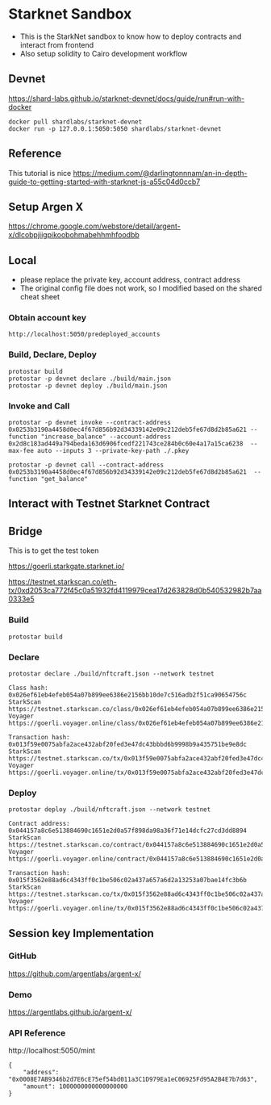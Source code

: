 # Starknet Sandbox

- This is the StarkNet sandbox to know how to deploy contracts and interact from frontend
- Also setup solidity to Cairo development workflow

## Devnet

https://shard-labs.github.io/starknet-devnet/docs/guide/run#run-with-docker

```
docker pull shardlabs/starknet-devnet
docker run -p 127.0.0.1:5050:5050 shardlabs/starknet-devnet
```

## Reference

This tutorial is nice
https://medium.com/@darlingtonnnam/an-in-depth-guide-to-getting-started-with-starknet-js-a55c04d0ccb7

## Setup Argen X

https://chrome.google.com/webstore/detail/argent-x/dlcobpjiigpikoobohmabehhmhfoodbb

## Local

- please replace the private key, account address, contract address
- The original config file does not work, so I modified based on the shared cheat sheet

### Obtain account key

```
http://localhost:5050/predeployed_accounts
```

### Build, Declare, Deploy

```
protostar build
protostar -p devnet declare ./build/main.json
protostar -p devnet deploy ./build/main.json
```

### Invoke and Call

```
protostar -p devnet invoke --contract-address 0x0253b3190a4458d0ec4f67d856b92d34339142e09c212deb5fe67d8d2b85a621 --function "increase_balance" --account-address 0x2d8c183ad449a794beda163d6906fcedf221743ce284b0c60e4a17a15ca6238  --max-fee auto --inputs 3 --private-key-path ./.pkey
```

```
protostar -p devnet call --contract-address 0x0253b3190a4458d0ec4f67d856b92d34339142e09c212deb5fe67d8d2b85a621  --function "get_balance"
```

## Interact with Testnet Starknet Contract

## Bridge

This is to get the test token

https://goerli.starkgate.starknet.io/

https://testnet.starkscan.co/eth-tx/0xd2053ca772f45c0a51932fd4119979cea17d263828d0b540532982b7aa0333e5

### Build

```
protostar build
```

### Declare

```
protostar declare ./build/nftcraft.json --network testnet
```

```
Class hash: 0x026ef61eb4efeb054a07b899ee6386e2156bb10de7c516adb2f51ca90654756c
StarkScan https://testnet.starkscan.co/class/0x026ef61eb4efeb054a07b899ee6386e2156bb10de7c516adb2f51ca90654756c
Voyager   https://goerli.voyager.online/class/0x026ef61eb4efeb054a07b899ee6386e2156bb10de7c516adb2f51ca90654756c

Transaction hash: 0x013f59e0075abfa2ace432abf20fed3e47dc43bbbd6b9998b9a435751be9e8dc
StarkScan https://testnet.starkscan.co/tx/0x013f59e0075abfa2ace432abf20fed3e47dc43bbbd6b9998b9a435751be9e8dc
Voyager   https://goerli.voyager.online/tx/0x013f59e0075abfa2ace432abf20fed3e47dc43bbbd6b9998b9a435751be9e8dc
```

### Deploy

```
protostar deploy ./build/nftcraft.json --network testnet
```

```
Contract address: 0x044157a8c6e513884690c1651e2d0a57f898da98a36f71e14dcfc27cd3dd8894
StarkScan https://testnet.starkscan.co/contract/0x044157a8c6e513884690c1651e2d0a57f898da98a36f71e14dcfc27cd3dd8894
Voyager   https://goerli.voyager.online/contract/0x044157a8c6e513884690c1651e2d0a57f898da98a36f71e14dcfc27cd3dd8894

Transaction hash: 0x015f3562e88ad6c4343ff0c1be506c02a437a657a6d2a13253a07bae14fc3b6b
StarkScan https://testnet.starkscan.co/tx/0x015f3562e88ad6c4343ff0c1be506c02a437a657a6d2a13253a07bae14fc3b6b
Voyager   https://goerli.voyager.online/tx/0x015f3562e88ad6c4343ff0c1be506c02a437a657a6d2a13253a07bae14fc3b6b
```

## Session key Implementation

### GitHub

https://github.com/argentlabs/argent-x/

### Demo

https://argentlabs.github.io/argent-x/

### API Reference

http://localhost:5050/mint

```
{
    "address": "0x0008E7AB9346b2d7E6cE75ef54bd011a3C1D979Ea1eC06925Fd95A2B4E7b7d63",
    "amount": 1000000000000000000
}
```
